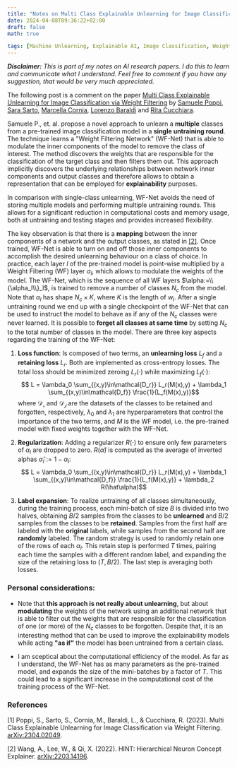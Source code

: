 ```yaml
---
title: "Notes on Multi Class Explainable Unlearning for Image Classification via Weight Filtering"
date: 2024-04-08T09:36:22+02:00
draft: false
math: true

tags: [Machine Unlearning, Explainable AI, Image Classification, Weight Filtering, Multi-Class, AI, Research, Paper]
---
```


***Disclaimer:*** *This is part of my notes on AI research papers. I do this to learn and communicate what I understand. Feel free to comment if you have any suggestion, that would be very much appreciated.*

The following post is a comment on the paper [Multi Class Explainable Unlearning for Image Classification via Weight Filtering](#1) by [Samuele Poppi](https://arxiv.org/search/cs?searchtype=author&query=Poppi,+S), [Sara Sarto](https://arxiv.org/search/cs?searchtype=author&query=Sarto,+S), [Marcella Cornia](https://arxiv.org/search/cs?searchtype=author&query=Cornia,+M), [Lorenzo Baraldi](https://arxiv.org/search/cs?searchtype=author&query=Baraldi,+L) and [Rita Cucchiara](https://arxiv.org/search/cs?searchtype=author&query=Cucchiara,+R).

Samuele P., et. al. propose a novel approach to unlearn a **multiple** classes from a pre-trained image classification model in a **single untraining round**. The technique learns a "Weight Filtering Network" (WF-Net) that is able to modulate the inner components of the model to remove the class of interest. The method discovers the weights that are responsible for the classification of the target class and then filters them out. This approach implicitly discovers the underlying relationships between network inner components and output classes and therefore allows to obtain a representation that can be employed for **explainability** purposes.

In comparison with single-class unlearning, WF-Net avoids the need of storing multiple models and performing multiple untraining rounds. This allows for a significant reduction in computational costs and memory usage, both at untraining and testing stages and provides increased flexibility.  

The key observation is that there is a **mapping** between the inner components of a network and the output classes, as stated in [[2]](#2). Once trained, WF-Net is able to turn on and off those inner components to accomplish the desired unlearning behaviour on a class of choice. In practice, each layer $l$ of the pre-trained model is point-wise multiplied by a Weight Filtering (WF) layer $\alpha_l$, which allows to modulate the weights of the model. The WF-Net, which is the sequence of all WF layers $\alpha:=\\{\alpha_l\\}_l$, is trained to remove a number of classes $N_c$ from the model. Note that $\alpha_l$ has shape $N_c \times K$, where $K$ is the length of $w_l$. After a single untraining round we end up with a single checkpoint of the WF-Net that can be used to instruct the model to behave as if any of the $N_c$ classes were never learned. It is possible to **forget all classes at same time** by setting $N_c$ to the total number of classes in the model. There are three key aspects regarding the training of the WF-Net:
 
1. **Loss function**: Is composed of two terms, an **unlearning loss** $L_f$ and a **retaining loss** $L_r$. Both are implemented as cross-entropy losses. The total loss should be minimized zeroing $L_r(\cdot)$ while maximizing $L_f(\cdot)$:
$$ L = \lambda_0 \sum_{(x,y)\in\mathcal{D_r}} L_r(M(x),y) + \lambda_1 \sum_{(x,y)\in\mathcal{D_f}} \frac{1}{L_f(M(x),y)}$$
where $\mathcal{D_r}$ and $\mathcal{D_f}$ are the datasets of the classes to be retained and forgotten, respectively, $\lambda_0$ and $\lambda_1$ are hyperparameters that control the importance of the two terms, and $M$ is the WF model, i.e. the pre-trained model with fixed weights together with the WF-Net. 

2. **Regularization**: Adding a regularizer $R(\cdot)$ to ensure only few parameters of $\alpha_l$ are dropped to zero. $R(\hat\alpha)$ is computed as the average of inverted alphas $\hat\alpha_l:=1-\alpha_l$:
$$ L = \lambda_0 \sum_{(x,y)\in\mathcal{D_r}} L_r(M(x),y) + \lambda_1 \sum_{(x,y)\in\mathcal{D_f}} \frac{1}{L_f(M(x),y)} + \lambda_2 R(\hat\alpha)$$

3. **Label expansion**: To realize untraining of all classes simultaneously, during the training process, each mini-batch of size $B$ is divided into two halves, obtaining $B/2$ samples from the classes to be **unlearned** and $B/2$ samples from the classes to be **retained**. Samples from the first half are labeled with the **original** labels, while samples from the second half are **randomly** labeled. The random strategy is used to randomly retain one of the rows of each $\alpha_l$. This retain step is performed $T$ times, pairing each time the samples with a different random label, and expanding the size of the retaining loss to $(T, B/2)$. The last step is averaging both losses.


### Personal considerations:

- Note that **this approach is not really about unlearning**, but about **modulating** the weights of the network using an additional network that is able to filter out the weights that are responsible for the classification of one (or more) of the $N_c$ classes to be forgotten. Despite that, it is an interesting method that can be used to improve the explainability models while acting **"as if"** the model has been untrained from a certain class. 

- I am sceptical about the computational efficiency of the model. As far as I understand, the WF-Net has as many parameters as the pre-trained model, and expands the size of the mini-batches by a factor of $T$. This could lead to a significant increase in the computational cost of the training process of the WF-Net.



### References
<a id="1">[1]</a> Poppi, S., Sarto, S., Cornia, M., Baraldi, L., & Cucchiara, R. (2023). Multi Class Explainable Unlearning for Image Classification via Weight Filtering. [arXiv:2304.02049](https://arxiv.org/abs/2304.02049).

<a id="2">[2]</a> Wang, A., Lee, W., & Qi, X. (2022). HINT: Hierarchical Neuron Concept Explainer. [arXiv:2203.14196](https://arxiv.org/abs/2203.14196).